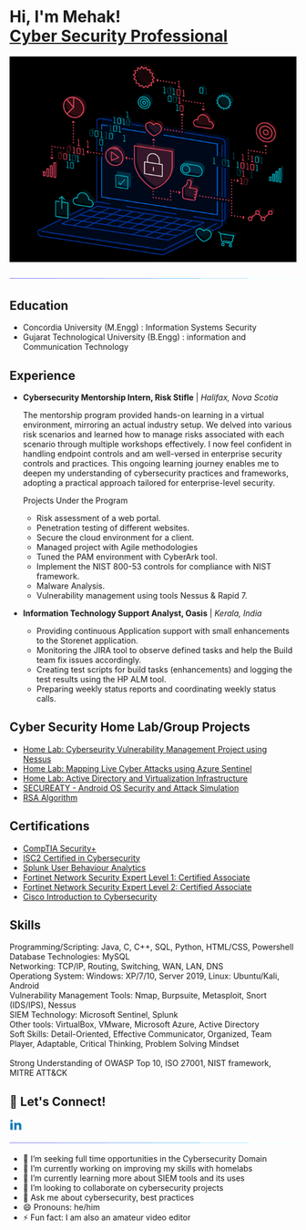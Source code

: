<h1>Hi, I'm Mehak! <br/><a href="https://www.linkedin.com/in/mehak-security/">Cyber Security Professional</a></h1>

<p align="center">
  <img src="https://github.com/mehakashik/mehakashik/blob/main/assets/Computer-Animation-black.gif">
</p>

<p  align="center">
<img src="https://github.com/mehakashik/mehakashik/blob/main/assets/line-neon.gif">             
</p>

<h2>Education </h2>

- Concordia University (M.Engg) : Information Systems Security <br>
- Gujarat Technological University (B.Engg) : information and Communication Technology

<h2>Experience</h2>

- **Cybersecurity Mentorship Intern, Risk Stifle** | *Halifax, Nova Scotia* <br>
 
  The mentorship program provided hands-on learning in a virtual environment, mirroring an actual industry setup. We delved into various risk scenarios and learned how to manage risks associated with each scenario through multiple workshops effectively. I now feel confident in handling endpoint controls and am well-versed in enterprise security controls and practices. This ongoing learning journey enables me to deepen my understanding of cybersecurity practices and frameworks, adopting a practical approach tailored for enterprise-level security.

  Projects Under the Program 
  - Risk assessment of a web portal. 
  - Penetration testing of different websites. 
  - Secure the cloud environment for a client. 
  - Managed project with Agile methodologies
  - Tuned the PAM environment with CyberArk tool.
  - Implement the NIST 800-53 controls for compliance with NIST framework.
  - Malware Analysis.
  - Vulnerability management using tools Nessus & Rapid 7.

- **Information Technology Support Analyst, Oasis** | *Kerala, India* <br>
  - Providing continuous Application support with small enhancements to the Storenet application.
  - Monitoring the JIRA tool to observe defined tasks and help the Build team fix issues accordingly.
  - Creating test scripts for build tasks (enhancements) and logging the test results using the HP ALM tool.
  - Preparing weekly status reports and coordinating weekly status calls.


<h2>Cyber Security Home Lab/Group Projects</h2>

- [Home Lab: Cyberseurity Vulnerability Management Project using Nessus](https://github.com/mehakashik/Cybersecurity-Vulnerability-Management-Project-using-Nessus)
- [Home Lab: Mapping Live Cyber Attacks using Azure Sentinel](https://github.com/mehakashik/Mapping-Live-Cyber-Attacks-Using-Azure-Sentinel)
- [Home Lab: Active Directory and Virtualization Infrastructure](https://github.com/mehakashik/Active-Directory-and-Virtualization-Infrastructure)
- [SECUREATY - Android OS Security and Attack Simulation](https://github.com/mehakashik/SecurEaty)
- [RSA Algorithm](https://github.com/mehakashik/RSA-Algorithm)


<h2>Certifications</h2>

- [CompTIA Security+](https://www.credly.com/badges/9fd1d2bd-afaf-4ba9-859e-0ff483615615/public_url) 
- [ISC2 Certified in Cybersecurity](https://www.credly.com/badges/66ba3ceb-1d30-4e3a-a54c-ed76d506e0f7/public_url)
- [Splunk User Behaviour Analytics](https://education.splunk.com/award/completion/676d4123-647e-34bf-9e65-d7b42e005560.)
- [Fortinet Network Security Expert Level 1: Certified Associate](https://training.fortinet.com/mod/customcert/verify_certificate.php)
- [Fortinet Network Security Expert Level 2: Certified Associate](https://training.fortinet.com/mod/customcert/verify_certificate.php)
- [Cisco Introduction to Cybersecurity](https://www.credly.com/earner/earned/badge/50126b67-ab0b-4bb6-8cef-7b0cdcaffe2e)

<h2>Skills</h2>
Programming/Scripting:          Java, C, C++, SQL, Python, HTML/CSS, Powershell <br>
Database Technologies:          MySQL <br>
Networking:                     TCP/IP, Routing, Switching, WAN, LAN, DNS <br>
Operationg System:              Windows: XP/7/10, Server 2019, Linux: Ubuntu/Kali, Android <br>
Vulnerability Management Tools: Nmap, Burpsuite, Metasploit, Snort (IDS/IPS), Nessus <br>
SIEM Technology:                Microsoft Sentinel, Splunk <br>
Other tools:                    VirtualBox, VMware, Microsoft Azure, Active Directory <br>
Soft Skills:                    Detail-Oriented, Effective Communicator, Organized, Team Player, Adaptable, Critical Thinking, Problem Solving Mindset <br>
<br>
Strong Understanding of OWASP Top 10, ISO 27001, NIST framework, MITRE ATT&CK

<h2> 🔗 Let's Connect!</h2>

[<img align="left" alt="mehakashik | LinkedIn" width="22px" src="https://github.com/mehakashik/mehakashik/blob/main/assets/linkedin.png" />][linkedin]

[linkedin]: https://www.linkedin.com/in/mehakinfosec/
<br>
<p  align="center">
<img src="https://github.com/mehakashik/mehakashik/blob/main/assets/line-neon.gif">             
</p>

- 🤔 I’m seeking full time opportunities in the Cybersecurity Domain
- 🔭 I’m currently working on improving my skills with homelabs
- 🌱 I’m currently learning more about SIEM tools and its uses
- 👯 I’m looking to collaborate on cybersecurity projects
- 💬 Ask me about cybersecurity, best practices
- 😄 Pronouns: he/him
- ⚡ Fun fact: I am also an amateur video editor


[def]: https://github.com/mehakashik/SecurEaty